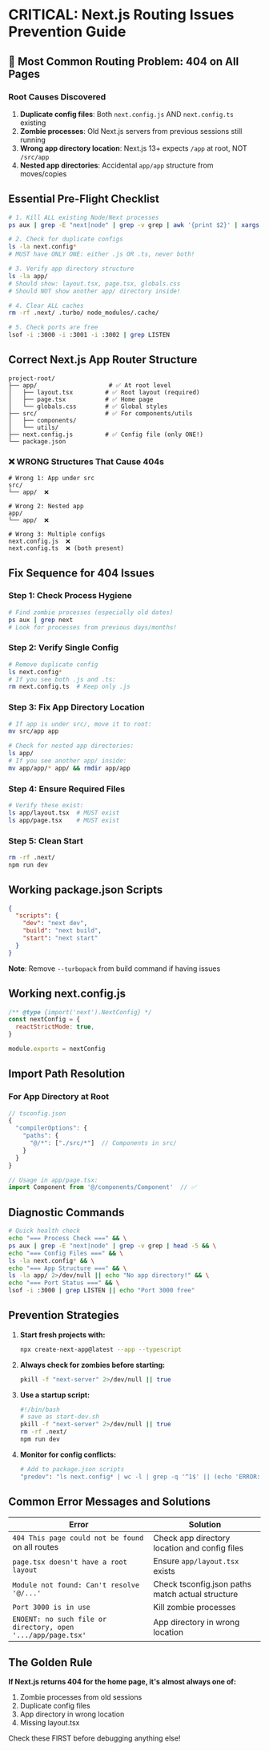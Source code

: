 # CRITICAL: Next.js Routing Issues Prevention Guide

## 🚨 Most Common Routing Problem: 404 on All Pages

### Root Causes Discovered
1. **Duplicate config files**: Both `next.config.js` AND `next.config.ts` existing
2. **Zombie processes**: Old Next.js servers from previous sessions still running
3. **Wrong app directory location**: Next.js 13+ expects `/app` at root, NOT `/src/app`
4. **Nested app directories**: Accidental `app/app` structure from moves/copies

## Essential Pre-Flight Checklist

```bash
# 1. Kill ALL existing Node/Next processes
ps aux | grep -E "next|node" | grep -v grep | awk '{print $2}' | xargs kill -9 2>/dev/null || true

# 2. Check for duplicate configs
ls -la next.config*
# MUST have ONLY ONE: either .js OR .ts, never both!

# 3. Verify app directory structure
ls -la app/
# Should show: layout.tsx, page.tsx, globals.css
# Should NOT show another app/ directory inside!

# 4. Clear ALL caches
rm -rf .next/ .turbo/ node_modules/.cache/

# 5. Check ports are free
lsof -i :3000 -i :3001 -i :3002 | grep LISTEN
```

## Correct Next.js App Router Structure

```
project-root/
├── app/                    # ✅ At root level
│   ├── layout.tsx         # ✅ Root layout (required)
│   ├── page.tsx           # ✅ Home page
│   └── globals.css        # ✅ Global styles
├── src/                   # ✅ For components/utils
│   ├── components/
│   └── utils/
├── next.config.js         # ✅ Config file (only ONE!)
└── package.json
```

### ❌ WRONG Structures That Cause 404s

```
# Wrong 1: App under src
src/
└── app/  ❌

# Wrong 2: Nested app
app/
└── app/  ❌

# Wrong 3: Multiple configs
next.config.js  ❌
next.config.ts  ❌ (both present)
```

## Fix Sequence for 404 Issues

### Step 1: Check Process Hygiene
```bash
# Find zombie processes (especially old dates)
ps aux | grep next
# Look for processes from previous days/months!
```

### Step 2: Verify Single Config
```bash
# Remove duplicate config
ls next.config*
# If you see both .js and .ts:
rm next.config.ts  # Keep only .js
```

### Step 3: Fix App Directory Location
```bash
# If app is under src/, move it to root:
mv src/app app

# Check for nested app directories:
ls app/
# If you see another app/ inside:
mv app/app/* app/ && rmdir app/app
```

### Step 4: Ensure Required Files
```bash
# Verify these exist:
ls app/layout.tsx  # MUST exist
ls app/page.tsx    # MUST exist
```

### Step 5: Clean Start
```bash
rm -rf .next/
npm run dev
```

## Working package.json Scripts

```json
{
  "scripts": {
    "dev": "next dev",
    "build": "next build",
    "start": "next start"
  }
}
```

**Note**: Remove `--turbopack` from build command if having issues

## Working next.config.js

```javascript
/** @type {import('next').NextConfig} */
const nextConfig = {
  reactStrictMode: true,
}

module.exports = nextConfig
```

## Import Path Resolution

### For App Directory at Root
```typescript
// tsconfig.json
{
  "compilerOptions": {
    "paths": {
      "@/*": ["./src/*"]  // Components in src/
    }
  }
}

// Usage in app/page.tsx:
import Component from '@/components/Component'  // ✅
```

## Diagnostic Commands

```bash
# Quick health check
echo "=== Process Check ===" && \
ps aux | grep -E "next|node" | grep -v grep | head -5 && \
echo "=== Config Files ===" && \
ls -la next.config* && \
echo "=== App Structure ===" && \
ls -la app/ 2>/dev/null || echo "No app directory!" && \
echo "=== Port Status ===" && \
lsof -i :3000 | grep LISTEN || echo "Port 3000 free"
```

## Prevention Strategies

1. **Start fresh projects with:**
   ```bash
   npx create-next-app@latest --app --typescript
   ```

2. **Always check for zombies before starting:**
   ```bash
   pkill -f "next-server" 2>/dev/null || true
   ```

3. **Use a startup script:**
   ```bash
   #!/bin/bash
   # save as start-dev.sh
   pkill -f "next-server" 2>/dev/null || true
   rm -rf .next/
   npm run dev
   ```

4. **Monitor for config conflicts:**
   ```bash
   # Add to package.json scripts
   "predev": "ls next.config* | wc -l | grep -q '^1$' || (echo 'ERROR: Multiple configs!' && exit 1)"
   ```

## Common Error Messages and Solutions

| Error | Solution |
|-------|----------|
| `404 This page could not be found` on all routes | Check app directory location and config files |
| `page.tsx doesn't have a root layout` | Ensure `app/layout.tsx` exists |
| `Module not found: Can't resolve '@/...'` | Check tsconfig.json paths match actual structure |
| `Port 3000 is in use` | Kill zombie processes |
| `ENOENT: no such file or directory, open '.../app/page.tsx'` | App directory in wrong location |

## The Golden Rule

**If Next.js returns 404 for the home page, it's almost always one of:**
1. Zombie processes from old sessions
2. Duplicate config files
3. App directory in wrong location
4. Missing layout.tsx

Check these FIRST before debugging anything else!